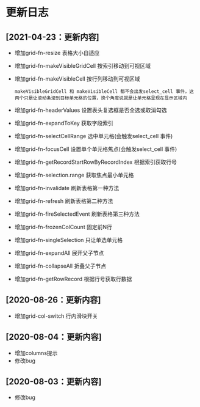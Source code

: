 # 更新日志


## [2021-04-23：更新内容]

- 增加grid-fn-resize 表格大小自适应
- 增加grid-fn-makeVisibleGridCell 按索引移动到可视区域
- 增加grid-fn-makeVisibleCell 按行列移动到可视区域

      makeVisibleGridCell 和 makeVisibleCell 都不会出发select_cell 事件，这两个只是让滚动条滚到目标单元格的位置，换个角度说就是让单元格呈现在显示区域内 

- 增加grid-fn-headerValues 设置表头复选框是否全选或取消勾选
- 增加grid-fn-expandToKey 获取字段索引
- 增加grid-fn-selectCellRange 选中单元格(会触发select_cell 事件)
- 增加grid-fn-focusCell 设置单个单元格焦点(会触发select_cell 事件)
- 增加grid-fn-getRecordStartRowByRecordIndex 根据索引获取行号
- 增加grid-fn-selection.range 获取焦点最小单元格
- 增加grid-fn-invalidate 刷新表格第一种方法
- 增加grid-fn-refresh 刷新表格第二种方法
- 增加grid-fn-fireSelectedEvent 刷新表格第三种方法
- 增加grid-fn-frozenColCount 固定前N行
- 增加grid-fn-singleSelection 只让单选单元格
- 增加grid-fn-expandAll 展开父子节点
- 增加grid-fn-collapseAll 折叠父子节点
- 增加grid-fn-getRowRecord 根据行号获取行数据


## [2020-08-26：更新内容]

- 增加grid-col-switch 行内滑块开关

## [2020-08-04：更新内容]

- 增加columns提示
- 修改bug

## [2020-08-03：更新内容]

- 修改bug